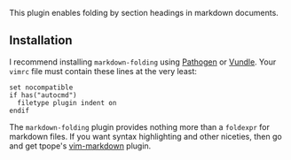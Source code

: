 This plugin enables folding by section headings in markdown documents.

## Installation

I recommend installing `markdown-folding` using [Pathogen](https://github.com/tpope/vim-pathogen) or [Vundle](https://github.com/gmarik/vundle). Your `vimrc` file must contain these lines at the very least:

    set nocompatible
    if has("autocmd")
      filetype plugin indent on
    endif

The `markdown-folding` plugin provides nothing more than a `foldexpr` for markdown files. If you want syntax highlighting and other niceties, then go and get tpope's [vim-markdown](https://github.com/tpope/vim-markdown) plugin.
